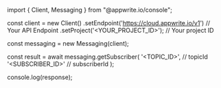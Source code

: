 import { Client, Messaging } from "@appwrite.io/console";

const client = new Client()
    .setEndpoint('https://cloud.appwrite.io/v1') // Your API Endpoint
    .setProject('&lt;YOUR_PROJECT_ID&gt;'); // Your project ID

const messaging = new Messaging(client);

const result = await messaging.getSubscriber(
    '<TOPIC_ID>', // topicId
    '<SUBSCRIBER_ID>' // subscriberId
);

console.log(response);
